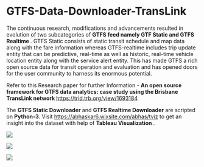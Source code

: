 # GTFS-Data-Downloader-TransLink

<p>

The continuous research, modifications and advancements resulted in evolution of two subcategories of <b> GTFS feed namely GTF Static and GTFS Realtime </b>. GTFS Static consists of static transit schedule and map data along with the fare information whereas GTFS-realtime includes trip update entity that can be predictive, real-time as well as historic, real-time vehicle location entity along with the service alert entity. This has made GTFS a rich open  source data for transit operation and evaluation and has opened doors for the user community to harness its enormous potential. 

</p>


<p>
  
Refer to this Research paper for further Information - <b> An open source framework for GTFS data analytics: case study using the Brisbane TransLink network </b> https://trid.trb.org/view/1693184

</p>

<p>
  
The <b> GTFS Static Downloader</b> and <b>GTFS Realtime Downloader</b> are scripted on <b>Python-3</b>. Visit https://abhaskar6.wixsite.com/abhas/tviz to get an insight into the dataset with help of <b> Tableau Visualization </b>.

</p>
<p>
<div class='tableauPlaceholder' id='viz1596778410542' style='position: relative'><noscript><a href='#'><img alt=' ' src='https:&#47;&#47;public.tableau.com&#47;static&#47;images&#47;Tr&#47;TransitLocation&#47;VisualizingPublicTransportOperation&#47;1_rss.png' style='border: none' /></a></noscript><object class='tableauViz'  style='display:none;'><param name='host_url' value='https%3A%2F%2Fpublic.tableau.com%2F' /> <param name='embed_code_version' value='3' /> <param name='site_root' value='' /><param name='name' value='TransitLocation&#47;VisualizingPublicTransportOperation' /><param name='tabs' value='no' /><param name='toolbar' value='yes' /><param name='static_image' value='https:&#47;&#47;public.tableau.com&#47;static&#47;images&#47;Tr&#47;TransitLocation&#47;VisualizingPublicTransportOperation&#47;1.png' /> <param name='animate_transition' value='yes' /><param name='display_static_image' value='yes' /><param name='display_spinner' value='yes' /><param name='display_overlay' value='yes' /><param name='display_count' value='yes' /><param name='language' value='en' /></object></div>                
</p>
<p>   </p>
<div class='tableauPlaceholder' id='viz1596778470726' style='position: relative'><noscript><a href='#'><img alt=' ' src='https:&#47;&#47;public.tableau.com&#47;static&#47;images&#47;Tr&#47;TransitSpeedProfile&#47;BusTravelTimeDashboard&#47;1_rss.png' style='border: none' /></a></noscript><object class='tableauViz'  style='display:none;'><param name='host_url' value='https%3A%2F%2Fpublic.tableau.com%2F' /> <param name='embed_code_version' value='3' /> <param name='site_root' value='' /><param name='name' value='TransitSpeedProfile&#47;BusTravelTimeDashboard' /><param name='tabs' value='no' /><param name='toolbar' value='yes' /><param name='static_image' value='https:&#47;&#47;public.tableau.com&#47;static&#47;images&#47;Tr&#47;TransitSpeedProfile&#47;BusTravelTimeDashboard&#47;1.png' /> <param name='animate_transition' value='yes' /><param name='display_static_image' value='yes' /><param name='display_spinner' value='yes' /><param name='display_overlay' value='yes' /><param name='display_count' value='yes' /><param name='language' value='en' /><param name='filter' value='publish=yes' /></object></div>                
<p>
  <div class='tableauPlaceholder' id='viz1596778531367' style='position: relative'><noscript><a href='#'><img alt=' ' src='https:&#47;&#47;public.tableau.com&#47;static&#47;images&#47;TC&#47;TCG8WM3GZ&#47;1_rss.png' style='border: none' /></a></noscript><object class='tableauViz'  style='display:none;'><param name='host_url' value='https%3A%2F%2Fpublic.tableau.com%2F' /> <param name='embed_code_version' value='3' /> <param name='path' value='shared&#47;TCG8WM3GZ' /> <param name='toolbar' value='yes' /><param name='static_image' value='https:&#47;&#47;public.tableau.com&#47;static&#47;images&#47;TC&#47;TCG8WM3GZ&#47;1.png' /> <param name='animate_transition' value='yes' /><param name='display_static_image' value='yes' /><param name='display_spinner' value='yes' /><param name='display_overlay' value='yes' /><param name='display_count' value='yes' /><param name='language' value='en' /></object></div>  
  </p>
